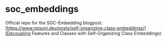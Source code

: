 # soc_embeddings
Official repo for the SOC-Embedding blogpost: [https://www.rpisoni.dev/posts/self-organizing-class-embeddings/](Decoupling Features and Classes with Self-Organizing Class Embeddings)
